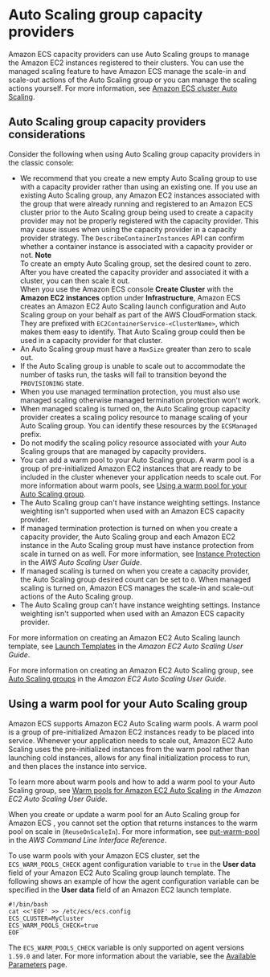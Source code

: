 # Auto Scaling group capacity providers<a name="asg-capacity-providers"></a>

Amazon ECS capacity providers can use Auto Scaling groups to manage the Amazon EC2 instances registered to their clusters\. You can use the managed scaling feature to have Amazon ECS manage the scale\-in and scale\-out actions of the Auto Scaling group or you can manage the scaling actions yourself\. For more information, see [Amazon ECS cluster Auto Scaling](cluster-auto-scaling.md)\.

## Auto Scaling group capacity providers considerations<a name="w83aac15c13c17b5"></a>

Consider the following when using Auto Scaling group capacity providers in the classic console:
+ We recommend that you create a new empty Auto Scaling group to use with a capacity provider rather than using an existing one\. If you use an existing Auto Scaling group, any Amazon EC2 instances associated with the group that were already running and registered to an Amazon ECS cluster prior to the Auto Scaling group being used to create a capacity provider may not be properly registered with the capacity provider\. This may cause issues when using the capacity provider in a capacity provider strategy\. The `DescribeContainerInstances` API can confirm whether a container instance is associated with a capacity provider or not\.
**Note**  
To create an empty Auto Scaling group, set the desired count to zero\. After you have created the capacity provider and associated it with a cluster, you can then scale it out\.  
When you use the Amazon ECS console **Create Cluster** with the **Amazon EC2 instances** option under **Infrastructure**, Amazon ECS creates an Amazon EC2 Auto Scaling launch configuration and Auto Scaling group on your behalf as part of the AWS CloudFormation stack\. They are prefixed with `EC2ContainerService-<ClusterName>`, which makes them easy to identify\. That Auto Scaling group could then be used in a capacity provider for that cluster\.
+ An Auto Scaling group must have a `MaxSize` greater than zero to scale out\.
+ If the Auto Scaling group is unable to scale out to accommodate the number of tasks run, the tasks will fail to transition beyond the `PROVISIONING` state\.
+ When you use managed termination protection, you must also use managed scaling otherwise managed termination protection won't work\.
+ When managed scaling is turned on, the Auto Scaling group capacity provider creates a scaling policy resource to manage scaling of your Auto Scaling group\. You can identify these resources by the `ECSManaged` prefix\. 
+ Do not modify the scaling policy resource associated with your Auto Scaling groups that are managed by capacity providers\. 
+ You can add a warm pool to your Auto Scaling group\. A warm pool is a group of pre\-initialized Amazon EC2 instances that are ready to be included in the cluster whenever your application needs to scale out\. For more information about warm pools, see [Using a warm pool for your Auto Scaling group](#using-warm-pool)\.
+ The Auto Scaling group can't have instance weighting settings\. Instance weighting isn't supported when used with an Amazon ECS capacity provider\.
+ If managed termination protection is turned on when you create a capacity provider, the Auto Scaling group and each Amazon EC2 instance in the Auto Scaling group must have instance protection from scale in turned on as well\. For more information, see [Instance Protection](https://docs.aws.amazon.com/autoscaling/ec2/userguide/as-instance-termination.html#instance-protection) in the *AWS Auto Scaling User Guide*\.
+ If managed scaling is turned on when you create a capacity provider, the Auto Scaling group desired count can be set to `0`\. When managed scaling is turned on, Amazon ECS manages the scale\-in and scale\-out actions of the Auto Scaling group\.
+ The Auto Scaling group can't have instance weighting settings\. Instance weighting isn't supported when used with an Amazon ECS capacity provider\.

For more information on creating an Amazon EC2 Auto Scaling launch template, see [Launch Templates](https://docs.aws.amazon.com/autoscaling/ec2/userguide/LaunchTemplates.html) in the *Amazon EC2 Auto Scaling User Guide*\.

For more information on creating an Amazon EC2 Auto Scaling group, see [Auto Scaling groups](https://docs.aws.amazon.com/autoscaling/ec2/userguide/AutoScalingGroup.html) in the *Amazon EC2 Auto Scaling User Guide*\.

## Using a warm pool for your Auto Scaling group<a name="using-warm-pool"></a>

Amazon ECS supports Amazon EC2 Auto Scaling warm pools\. A warm pool is a group of pre\-initialized Amazon EC2 instances ready to be placed into service\. Whenever your application needs to scale out, Amazon EC2 Auto Scaling uses the pre\-initialized instances from the warm pool rather than launching cold instances, allows for any final initialization process to run, and then places the instance into service\.

To learn more about warm pools and how to add a warm pool to your Auto Scaling group, see [Warm pools for Amazon EC2 Auto Scaling](https://docs.aws.amazon.com/autoscaling/ec2/userguide/ec2-auto-scaling-warm-pools.html) *in the Amazon EC2 Auto Scaling User Guide*\.

When you create or update a warm pool for an Auto Scaling group for Amazon ECS , you cannot set the option that returns instances to the warm pool on scale in \(`ReuseOnScaleIn`\)\. For more information, see [put\-warm\-pool](https://docs.aws.amazon.com/cli/latest/reference/autoscaling/put-warm-pool.html) in the *AWS Command Line Interface Reference*\.

To use warm pools with your Amazon ECS cluster, set the `ECS_WARM_POOLS_CHECK` agent configuration variable to `true` in the **User data** field of your Amazon EC2 Auto Scaling group launch template\. The following shows an example of how the agent configuration variable can be specified in the **User data** field of an Amazon EC2 launch template\.

```
#!/bin/bash
cat <<'EOF' >> /etc/ecs/ecs.config
ECS_CLUSTER=MyCluster
ECS_WARM_POOLS_CHECK=true
EOF
```

The `ECS_WARM_POOLS_CHECK` variable is only supported on agent versions `1.59.0` and later\. For more information about the variable, see the [Available Parameters](ecs-agent-config.md#ecs-agent-availparam) page\.